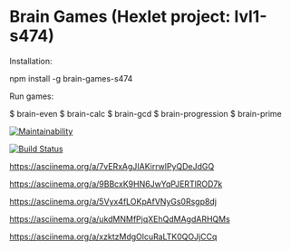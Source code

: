 # Brain Games (Hexlet project: lvl1-s474)

Installation:

npm install -g brain-games-s474

Run games:

  $ brain-even
  $ brain-calc
  $ brain-gcd
  $ brain-progression
  $ brain-prime

[![Maintainability](https://api.codeclimate.com/v1/badges/0e93cb25d8a14ee0ec71/maintainability)](https://codeclimate.com/github/lev33/project-lvl1-s474/maintainability)

[![Build Status](https://travis-ci.org/lev33/project-lvl1-s474.svg?branch=master)](https://travis-ci.org/lev33/project-lvl1-s474)


<script id="asciicast-7vERxAgJIAKirrwlPyQDeJdGQ" src="https://asciinema.org/a/7vERxAgJIAKirrwlPyQDeJdGQ.js" data-cols="100" data-rows="15" data-preload="1" async></script>

<script id="asciicast-9BBcxK9HN6JwYqPJERTlROD7k" src="https://asciinema.org/a/9BBcxK9HN6JwYqPJERTlROD7k.js" data-cols="100" data-rows="15" data-preload="1" async></script>

<script id="asciicast-5Vyx4fLOKpAfVNyGs0Rsgp8dj" src="https://asciinema.org/a/5Vyx4fLOKpAfVNyGs0Rsgp8dj.js" data-cols="100" data-rows="15" data-preload="1" async></script>

<script id="asciicast-ukdMNMfPjqXEhQdMAgdARHQMs" src="https://asciinema.org/a/ukdMNMfPjqXEhQdMAgdARHQMs.js" data-cols="100" data-rows="15" data-preload="1" async></script>

<script id="asciicast-xzktzMdgOlcuRaLTK0QOJjCCq" src="https://asciinema.org/a/xzktzMdgOlcuRaLTK0QOJjCCq.js" data-cols="100" data-rows="15" data-preload="1" async></script>


https://asciinema.org/a/7vERxAgJIAKirrwlPyQDeJdGQ

https://asciinema.org/a/9BBcxK9HN6JwYqPJERTlROD7k

https://asciinema.org/a/5Vyx4fLOKpAfVNyGs0Rsgp8dj

https://asciinema.org/a/ukdMNMfPjqXEhQdMAgdARHQMs

https://asciinema.org/a/xzktzMdgOlcuRaLTK0QOJjCCq
